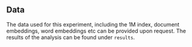 ## Data
The data used for this experiment, including the 1M index, document embeddings, word embeddings etc can be provided upon request.
The results of the analysis can be found under `results`.
